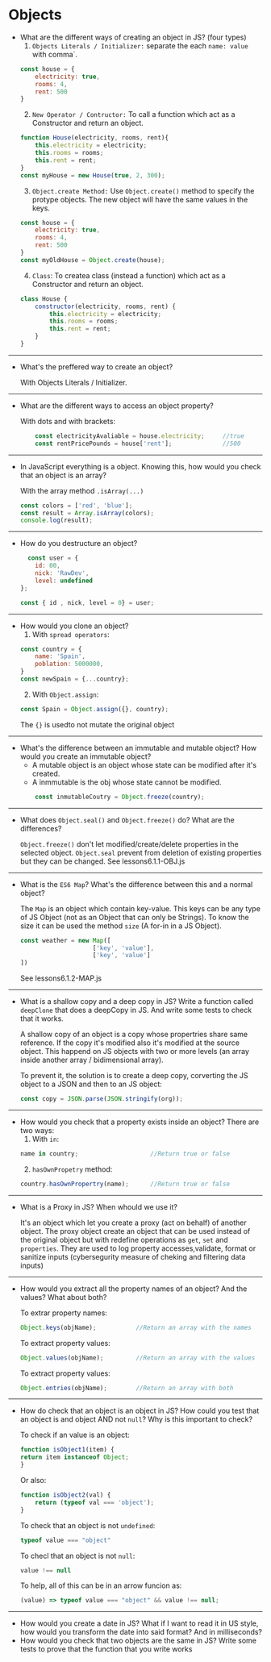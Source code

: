 # Objects
- What are the different ways of creating an object in JS? (four types)
    1. ``Objects Literals / Initializer:`` separate the each  `` name: value ``  with comma`.
    ```javascript
    const house = {
        electricity: true,
        rooms: 4,
        rent: 500
    }
    ```
    2. ``New Operator / Contructor:`` To call a function which act as a Constructor and return an object.
    ```javascript
    function House(electricity, rooms, rent){
        this.electricity = electricity;
        this.rooms = rooms;
        this.rent = rent;
    }
    const myHouse = new House(true, 2, 300);
    ```
    3. ``Object.create Method:`` Use ``Object.create()`` method to specify the protype objects. The new object will have the same values in the keys.
    ```javascript
    const house = {
        electricity: true,
        rooms: 4,
        rent: 500
    }
    const myOldHouse = Object.create(house);
    ```
    4. ``Class``: To createa class (instead a function) which act as a Constructor and return an object.
    ```javascript
    class House {
        constructor(electricity, rooms, rent) {
            this.electricity = electricity;
            this.rooms = rooms;
            this.rent = rent;    
        }
    }
    ```

---
- What's the preffered way to create an object?

    With Objects Literals / Initializer.

---
- What are the different ways to access an object property?

    With dots and with brackets:
    ```javascript
        const electricityAvaliable = house.electricity;     //true
        const rentPricePounds = house['rent'];              //500
    ```

---
- In JavaScript everything is a object. Knowing this, how would you check that an object is an array?

    With the array method ``.isArray(...)``
    ```javascript
    const colors = ['red', 'blue'];
    const result = Array.isArray(colors);
    console.log(result);
    ```

---
- How do you destructure an object?

    ```javascript
      const user = {
        id: 00,
        nick: 'RawDev',
        level: undefined
    };

    const { id , nick, level = 0} = user;
    ```

---
- How would you clone an object?
    1. With ``spread operators``:
    ```javascript
    const country = {
        name: 'Spain',
        poblation: 5000000,
    } 
    const newSpain = {...country};
    ```
    2. With ``Object.assign``:
    ```javascript
    const Spain = Object.assign({}, country);
    ```
    The ``{}`` is usedto not mutate the original object

---
- What's the difference between an immutable and mutable object? How would you create an immutable object?
    - A mutable object is an object whose state can be modified after it's created.
    - A inmmutable is the obj whose state cannot be modified.
    ```javascript
        const inmutableCoutry = Object.freeze(country);
    ```

---
- What does `Object.seal()` and `Object.freeze()` do? What are the differences?

    ``Object.freeze()`` don't let modified/create/delete properties in the selected object.
    ``Object.seal``  prevent from deletion of existing properties but they can be changed.
See lessons6.1.1-OBJ.js
---
- What is the `ES6 Map`? What's the difference between this and a normal object?

    The ``Map`` is an object which contain key-value. This keys can be any type of JS Object (not as an Object that can only be Strings). To know the size it can be used the method ``size`` (A for-in in a JS Object).
    ```javascript
    const weather = new Map([
                        ['key', 'value'], 
                        ['key', 'value']
    ])
    ```
    See lessons6.1.2-MAP.js

---
- What is a shallow copy and a deep copy in JS? Write a function called `deepClone` that does a deepCopy in JS. And write some tests to check that it works.

    A shallow copy of an object is a copy whose propertries share same reference. If the copy it's modified also it's modified at the source object. This happend on JS objects with two or more levels (an array inside another array / bidimensional array).

    To prevent it, the solution is to create a deep copy, corverting the JS object to a JSON and then to an JS object:
    ```javascript
    const copy = JSON.parse(JSON.stringify(org));
    ```

---
- How would you check that a property exists inside an object?
    There are two ways:
    1. With ``in``:
    ```javascript
    name in country;                    //Return true or false
    ```
    2. ``hasOwnPropetry`` method:
    ```javascript
    country.hasOwnPropertry(name);      //Return true or false
    ```
---  
- What is a Proxy in JS? When whould we use it?

    It's an object which let you create a proxy (act on behalf) of another object. The proxy object create an object that can be used instead of the original object but with redefine operations as ``get``, ``set`` and ``properties``.
    They are used to log property accesses,validate, format or sanitize inputs (cybersegurity measure of cheking and filtering data inputs)
---
- How would you extract all the property names of an object? And the values? What about both?
    
    To extrar property names:
    ```javascript
    Object.keys(objName);           //Return an array with the names
    ```
    To extract property values:
    ```javascript
    Object.values(objName);         //Return an array with the values
    ```
    To extract property values:
    ```javascript
    Object.entries(objName);        //Return an array with both
    ```
---
- How do check that an object is an object in JS? How could you test that an object is and object AND not `null`? Why is this important to check?

    To check if an value is an object:
    ```javascript
    function isObject1(item) {
    return item instanceof Object;
    }
    ```
    Or also:
    ```javascript
    function isObject2(val) {
        return (typeof val === 'object');
    }
    ```

    To check that an object is not ``undefined``:
    ```javascript
    typeof value === "object"
    ```

    To checl that an object is not ``null``:
    ```javascript
    value !== null
    ```

    To help, all of this can be in an arrow funcion as:
    ```javascript
    (value) => typeof value === "object" && value !== null;
    ```
---
- How would you create a date in JS? What if I want to read it in US style, how would you transform the date into said format? And in milliseconds?
- How would you check that two objects are the same in JS? Write some tests to prove that the function that you write works